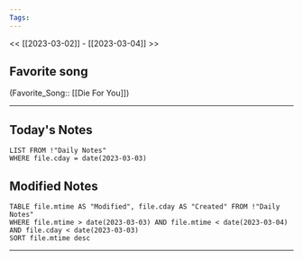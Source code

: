 ```yaml
---
Tags:
---
```

<< [[2023-03-02]] - [[2023-03-04]] >>
## Favorite song
(Favorite_Song:: [[Die For You]])

___
## Today's Notes
```dataview
LIST FROM !"Daily Notes"
WHERE file.cday = date(2023-03-03)
```
## Modified Notes
```dataview
TABLE file.mtime AS "Modified", file.cday AS "Created" FROM !"Daily Notes" 
WHERE file.mtime > date(2023-03-03) AND file.mtime < date(2023-03-04) AND file.cday < date(2023-03-03)
SORT file.mtime desc
```
___
